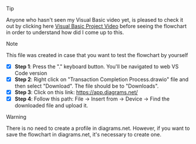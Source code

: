 > [!TIP]
> Anyone who hasn't seen my Visual Basic video yet, is pleased to check it out by clicking here [Visual Basic Project Video](/PROGRAMMING%20&%20SCRIPTING/VISUAL%20BASIC/Visual%20Basic%20Project%20Video.mp4) before seeing the flowchart in order to understand how did I come up to this.

> [!NOTE] 
> This file was created in case that you want to test the flowchart by yourself

- [x] **Step 1**: Press the "." keyboard button. You'll be navigated to web VS Code version
- [x] **Step 2**: Right click on "Transaction Completion Process.drawio" file and then select "Download". The file should be to "Downloads".
- [x] **Step 3**: Click on this link: https://app.diagrams.net/ 
- [x] **Step 4**: Follow this path: File -> Insert from -> Device -> Find the downloaded file and upload it.

> [!WARNING]
> There is no need to create a profile in diagrams.net. However, if you want to save the flowchart in diagrams.net, it's necessary to create one.